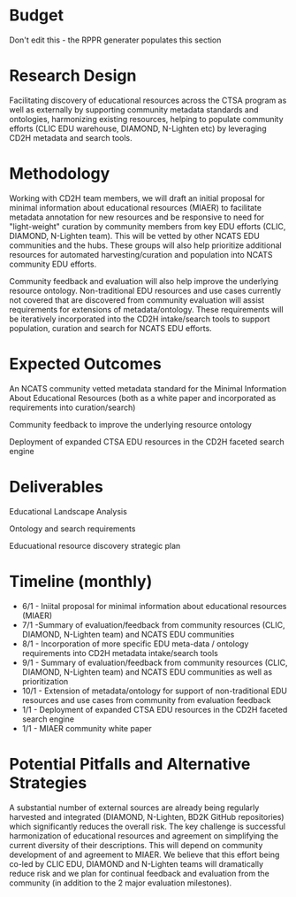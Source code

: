 # Budget
Don't edit this - the RPPR generater populates this section

# Research Design
Facilitating discovery of educational resources across the CTSA program as well as externally by supporting community metadata standards and ontologies, harmonizing existing resources, helping to populate community efforts (CLIC EDU warehouse, DIAMOND, N-Lighten etc) by leveraging CD2H metadata and search tools. 

# Methodology
Working with CD2H team members, we will draft an initial proposal for minimal information about educational resources (MIAER) to facilitate metadata annotation for new resources and be responsive to need for "light-weight" curation by community members from key EDU efforts (CLIC, DIAMOND, N-Lighten team). This will be vetted by other NCATS EDU communities and the hubs. These groups will also help prioritize additional resources for automated harvesting/curation and population into NCATS community EDU efforts. 

Community feedback and evaluation will also help improve the underlying resource ontology. Non-traditional EDU resources and use cases currently not covered that are discovered from community evaluation will assist requirements for extensions of metadata/ontology. These requirements will be iteratively incorporated into the CD2H intake/search tools to support population, curation and search for NCATS EDU efforts. 


# Expected Outcomes

An NCATS community vetted metadata standard for the Minimal Information About Educational Resources (both as a white paper and incorporated as requirements into curation/search)

Community feedback to improve the underlying resource ontology

Deployment of expanded CTSA EDU resources in the CD2H faceted search engine

# Deliverables
Educational Landscape Analysis

Ontology and search requirements

Educuational resource discovery strategic plan


# Timeline (monthly)

* 6/1 - Iniital proposal for minimal information about educational resources (MIAER) 
* 7/1 -Summary of evaluation/feedback from community resources (CLIC, DIAMOND, N-Lighten team) and NCATS EDU communities   
* 8/1 - Incorporation of more specific EDU meta-data / ontology requirements into CD2H metadata intake/search tools 
* 9/1 - Summary of evaluation/feedback from community resources (CLIC, DIAMOND, N-Lighten team) and NCATS EDU communities as well as prioritization 
* 10/1 - Extension of metadata/ontology for support of non-traditional EDU resources and use cases from community from evaluation feedback
* 1/1 - Deployment of expanded CTSA EDU resources in the CD2H faceted search engine
* 1/1 - MIAER community white paper

# Potential Pitfalls and Alternative Strategies
A substantial number of external sources are already being regularly harvested and integrated (DIAMOND, N-Lighten, BD2K GitHub repositories) which significantly reduces the overall risk. The key challenge is successful harmonization of educational resources and agreement on simplifying the current diversity of their descriptions. This will depend on community development of and agreement to MIAER. We believe that this effort being co-led by CLIC EDU, DIAMOND and N-Lighten teams will dramatically reduce risk and we plan for continual feedback and evaluation from the community (in addition to the 2 major evaluation milestones). 
